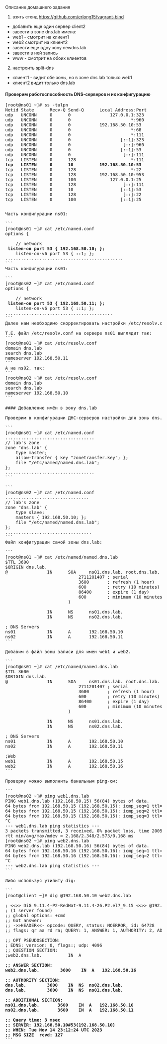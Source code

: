 Описание домашнего задания
1. взять стенд https://github.com/erlong15/vagrant-bind<br />
- добавить еще один сервер client2<br />
- завести в зоне dns.lab имена:<br />
- web1 - смотрит на клиент1<br />
- web2  смотрит на клиент2<br />
- завести еще одну зону newdns.lab<br />
- завести в ней запись<br />
- www - смотрит на обоих клиентов<br />

2. настроить split-dns<br />
- клиент1 - видит обе зоны, но в зоне dns.lab только web1<br />
- клиент2 видит только dns.lab<br />


#### Проверим работоспособность DNS-серверов и их конфигурацию 

<pre>
[root@ns01 ~]# ss -tulpn
Netid State      Recv-Q Send-Q      Local Address:Port                     Peer Address:Port              
udp   UNCONN     0      0               127.0.0.1:323                                 *:*                   users:(("chronyd",pid=335,fd=5))
udp   UNCONN     0      0                       *:960                                 *:*                   users:(("rpcbind",pid=373,fd=7))
udp   UNCONN     0      0           192.168.50.10:53                                  *:*                   users:(("named",pid=4572,fd=512))
udp   UNCONN     0      0                       *:68                                  *:*                   users:(("dhclient",pid=4594,fd=6))
udp   UNCONN     0      0                       *:111                                 *:*                   users:(("rpcbind",pid=373,fd=6))
udp   UNCONN     0      0                   [::1]:323                              [::]:*                   users:(("chronyd",pid=335,fd=6))
udp   UNCONN     0      0                    [::]:960                              [::]:*                   users:(("rpcbind",pid=373,fd=10))
udp   UNCONN     0      0                   [::1]:53                               [::]:*                   users:(("named",pid=4572,fd=513))
udp   UNCONN     0      0                    [::]:111                              [::]:*                   users:(("rpcbind",pid=373,fd=9))
tcp   LISTEN     0      128                     *:111                                 *:*                   users:(("rpcbind",pid=373,fd=8))
<b>tcp   LISTEN     0      10          192.168.50.10:53                                  *:*                   users:(("named",pid=4572,fd=21))</b>
tcp   LISTEN     0      128                     *:22                                  *:*                   users:(("sshd",pid=619,fd=3))
tcp   LISTEN     0      128         192.168.50.10:953                                 *:*                   users:(("named",pid=4572,fd=23))
tcp   LISTEN     0      100             127.0.0.1:25                                  *:*                   users:(("master",pid=821,fd=13))
tcp   LISTEN     0      128                  [::]:111                              [::]:*                   users:(("rpcbind",pid=373,fd=11))
tcp   LISTEN     0      10                  [::1]:53                               [::]:*                   users:(("named",pid=4572,fd=22))
tcp   LISTEN     0      128                  [::]:22                               [::]:*                   users:(("sshd",pid=619,fd=4))
tcp   LISTEN     0      100                 [::1]:25                               [::]:*                   users:(("master",pid=821,fd=14))
<pre>

Часть конфигурации ns01:<br />
```
[root@ns01 ~]# cat /etc/named.conf 
options {

    // network 
<b>	listen-on port 53 { 192.168.50.10; };</b>
	listen-on-v6 port 53 { ::1; };
.............................................
```
Часть конфигурации ns01:<br />
```
[root@ns02 ~]# cat /etc/named.conf 
options {

    // network 
<b>	listen-on port 53 { 192.168.50.11; };</b>
	listen-on-v6 port 53 { ::1; };
.........................................
```
Далее нам необходимо скорректировать настройки /etc/resolv.conf на обоих ДНС-серверах, указав их адреса перекрестно друг на друга:<br />
Т.Е. файл /etc/resolv.conf на сервере ns01 выглядит так:
```
[root@ns01 ~]# cat /etc/resolv.conf 
domain dns.lab
search dns.lab
nameserver 192.168.50.11
```
А на ns02, так:
```
[root@ns02 ~]# cat /etc/resolv.conf 
domain dns.lab
search dns.lab
nameserver 192.168.50.10
```

#### Добавление имён в зону dns.lab<br />
Проверим в конфигурации ДНС-серверов настройки для зоны dns.lab:

```
[root@ns01 ~]# cat /etc/named.conf
..................................
// lab's zone
zone "dns.lab" {
    type master;
    allow-transfer { key "zonetransfer.key"; };
    file "/etc/named/named.dns.lab";
};
..................................
```

```
[root@ns02 ~]# cat /etc/named.conf
................................
// lab's zone
zone "dns.lab" {
    type slave;
    masters { 192.168.50.10; };
    file "/etc/named/named.dns.lab";
};
.................................
```
Файл конфигурации самой зоны dns.lab:<br />
```
[root@ns01 ~]# cat /etc/named/named.dns.lab
$TTL 3600
$ORIGIN dns.lab.
@               IN      SOA     ns01.dns.lab. root.dns.lab. (
                            2711201407 ; serial
                            3600       ; refresh (1 hour)
                            600        ; retry (10 minutes)
                            86400      ; expire (1 day)
                            600        ; minimum (10 minutes)
                        )

                IN      NS      ns01.dns.lab.
                IN      NS      ns02.dns.lab.

; DNS Servers
ns01            IN      A       192.168.50.10
ns02            IN      A       192.168.50.11
```

Добавим в файл зоны записи для имен web1 и web2.<br />
```
[root@ns01 ~]# cat /etc/named/named.dns.lab
$TTL 3600
$ORIGIN dns.lab.
@               IN      SOA     ns01.dns.lab. root.dns.lab. (
                            2711201407 ; serial
                            3600       ; refresh (1 hour)
                            600        ; retry (10 minutes)
                            86400      ; expire (1 day)
                            600        ; minimum (10 minutes)
                        )

                IN      NS      ns01.dns.lab.
                IN      NS      ns02.dns.lab.

; DNS Servers
ns01            IN      A       192.168.50.10
ns02            IN      A       192.168.50.11

;Web
web1            IN      A       192.168.50.15
web2            IN      A       192.168.50.16
```

Проверку можно выполнить банальным ping-ом:<br />
```
[root@ns02 ~]# ping web1.dns.lab
PING web1.dns.lab (192.168.50.15) 56(84) bytes of data.
64 bytes from 192.168.50.15 (192.168.50.15): icmp_seq=1 ttl=64 time=2.16 ms
64 bytes from 192.168.50.15 (192.168.50.15): icmp_seq=2 ttl=64 time=2.30 ms
64 bytes from 192.168.50.15 (192.168.50.15): icmp_seq=3 ttl=64 time=2.57 ms
^C
--- web1.dns.lab ping statistics ---
3 packets transmitted, 3 received, 0% packet loss, time 2005ms
rtt min/avg/max/mdev = 2.168/2.348/2.573/0.168 ms
[root@ns02 ~]# ping web2.dns.lab
PING web2.dns.lab (192.168.50.16) 56(84) bytes of data.
64 bytes from 192.168.50.16 (192.168.50.16): icmp_seq=1 ttl=64 time=3.07 ms
64 bytes from 192.168.50.16 (192.168.50.16): icmp_seq=2 ttl=64 time=1.99 ms
^C
--- web2.dns.lab ping statistics ---
```

Либо используя утилиту dig:<br />
```
[root@client ~]# dig @192.168.50.10 web2.dns.lab

; <<>> DiG 9.11.4-P2-RedHat-9.11.4-26.P2.el7_9.15 <<>> @192.168.50.10 web2.dns.lab
; (1 server found)
;; global options: +cmd
;; Got answer:
;; ->>HEADER<<- opcode: QUERY, status: NOERROR, id: 64728
;; flags: qr aa rd ra; QUERY: 1, ANSWER: 1, AUTHORITY: 2, ADDITIONAL: 3

;; OPT PSEUDOSECTION:
; EDNS: version: 0, flags:; udp: 4096
;; QUESTION SECTION:
;web2.dns.lab.			IN	A

<b>;; ANSWER SECTION:<b/>
<b>web2.dns.lab.		3600	IN	A	192.168.50.16</b>

;; AUTHORITY SECTION:
dns.lab.		3600	IN	NS	ns02.dns.lab.
dns.lab.		3600	IN	NS	ns01.dns.lab.

;; ADDITIONAL SECTION:
ns01.dns.lab.		3600	IN	A	192.168.50.10
ns02.dns.lab.		3600	IN	A	192.168.50.11

;; Query time: 3 msec
;; SERVER: 192.168.50.10#53(192.168.50.10)
;; WHEN: Tue Nov 14 23:12:24 UTC 2023
;; MSG SIZE  rcvd: 127
```